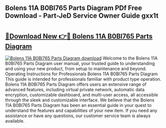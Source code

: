 ## Bolens 11A B0Bl765 Parts Diagram PDf Free Download - Part-JeD Service Owner Guide gxx1t

# <h2><a href="http://dflk7c.blite.top/?on=Bolens+11A+B0Bl765+Parts+Diagram">🔗Download New 👉🔴 Bolens 11A B0Bl765 Parts Diagram</a></h2>

[![Bolens 11A B0Bl765 Parts Diagram download](https://i.imgur.com/lujVjoI.png)](http://dflk7c.blite.top/?on=Bolens+11A+B0Bl765+Parts+Diagram)
Welcome to the Bolens 11A B0Bl765 Parts Diagram user manual, your trusted guide to understanding and using your new product, from setup to maintenance and beyond. Operating Instructions for Professionals Bolens 11A B0Bl765 Parts Diagram This guide is intended for professionals familiar with product type operation. Bolens 11A B0Bl765 Parts Diagram offers users an extensive range of advanced features, including virtual private network, automatic data encryption, customizable dashboard, and multi-user access, all accessible through the sleek and customizable interface. We believe that the Bolens 11A B0Bl765 Parts Diagram has been an essential guide in your quest to understand the features and capabilities of your new item. If you need any assistance or have any questions, our customer service team is always available.
